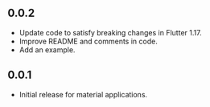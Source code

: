 ## 0.0.2

* Update code to satisfy breaking changes in Flutter 1.17.
* Improve README and comments in code.
* Add an example.

## 0.0.1

* Initial release for material applications.
